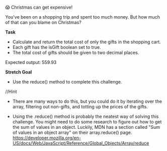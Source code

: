 
😱 Christmas can get expensive! 

You've been on a shopping trip and spent too much money. 
But how much of that can you blame on Christmas?

**Task**

- Calculate and return the total cost of only the gifts in the shopping cart.
- Each gift has the isGift boolean set to true.
- The total cost of gifts should be given to two decimal places.

Expected output: 559.93  

**Stretch Goal**

- Use the reduce() method to complete this challenge.

//Hint

- There are many ways to do this, but you could do it by iterating over the array, filtering out non-gifts, and totting up the prices of the gifts.

- Using the .reduce() method is probably the neatest way of solving this challenge. You might need to do some research to figure out how to get the sum of values in an object. Luckily, MDN has a section called "Sum of values in an object array" on their array.reduce() page. https://developer.mozilla.org/en-US/docs/Web/JavaScript/Reference/Global_Objects/Array/reduce

